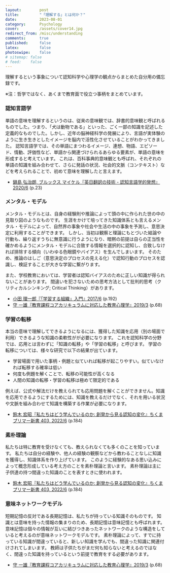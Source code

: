 ```yaml
---
layout:        post
title:         "「理解する」とは何か？"
date:          2023-08-01
category:      Psychology
cover:         /assets/cover14.jpg
redirect_from: /misc/understanding
comments:      true
published:     false
latex:         false
photoswipe:    false
# sitemap: false
# feed:    false
---
```


理解するという事象について認知科学や心理学の観点からまとめた自分用の備忘録です。

※注：哲学ではなく、あくまで教育面で役立つ事柄をまとめています。

### 認知言語学

単語の意味を理解するというのは、従来の意味観では、辞書的意味観と呼ばれるものでした。つまり、「犬は動物である」といった、ごく一部の知識を記述した定義的なものでした。しかし、近年の脳神経科学の発展により、言語が実体験のように生き生きとしたイメージを脳内で活性化させていることがわかってきました。
認知言語学では、その単語にまつわるイメージ、連想、物語、エピソード、情動、評価性など、単語から関連づけられるあらゆる要素が、単語の意味を形成すると考えています。
これは、百科事典的意味観とも呼ばれ、それぞれの単語の知識を組み合わせて、さらに発話の状況、社会的文脈（コンテキスト）などを考えられることで、初めて意味を理解したと言えます。

- [鍋島 弘治朗, ブルックス マイケル『英日翻訳の技術 - 認知言語学的発想』2020/6](https://amzn.to/3LqnewK) (p.23)

### メンタル・モデル

メンタル・モデルとは、自身の経験則や推論によって頭の中に作られた世の中の見取り図のようなものです。
生涯をかけて培ってきた知識体系とも言えるメンタル・モデルによって、自然界の事象や社会や生活の中の事象を予測し、意思決定に利用することができます。
しかし、当初は観察と理論にもとづいた結論や行動も、繰り返すうちに無意識に行うようになり、暗黙の前提は自らの正当性を確かめるようにメンタル・モデルに合致する情報を選択的に認知し、合致しなければ排除する傾向（いわゆる色眼鏡やバイアス）を生んでしまいます。
そのため、推論のはしご（意思決定のプロセスの見える化）で認知行動のプロセスを認識し、検証することが大きな学習に繋がります。

また、学校教育においては、学習者は認知バイアスのために正しい知識が得られないことがあります。
間違いを犯さないための思考方法として批判的思考（クリティカルシンキング; Critical Thinking）があります。

- [小田 理一郎『「学習する組織」入門』2017/6](https://amzn.to/3t45IYL) (p.192)
- [守 一雄『教育課程コアカリキュラムに対応した教育心理学』2019/3](https://amzn.to/3rgb3f4) (p.68)

### 学習の転移

本当の意味で理解してできるようになるには、獲得した知識を応用（別の場面で利用）できるような知識の柔軟性がが必要になります。
これを認知科学の分野では、応用とは言わずに「知識の転移」や「学習の転移」と呼びます。
学習の転移については、様々な研究で以下の結果が出ています。

- 学習場面で用いた事柄・例題と似ていれば転移が起こりやすい。似ていなければ転移する確率は低い
- 何度も例題を解くことで、転移の可能性が高くなる
- 人間の知識の転移・学習の転移は極めて限定的である

例えば、公式や解法だけを教えられても応用問題を解くことができません。知識を応用できるようにするためには、知識を教えるだけでなく、それを用いる状況や文脈を組み合わせて知識を構築する作業が必要になります。

- [鈴木 宏昭『私たちはどう学んでいるのか: 創発から見る認知の変化』ちくまプリマー新書 403, 2022/6](https://amzn.to/46bSeZm) (p.184)

### 素朴理論

私たちは特に教育を受けなくても、教えられなくても多くのことを知っています。
私たちは自分の経験や、他人の経験の観察などから教わることなしに知識を獲得し、知識体系を作り上げています。
このように経験的なある思い込みによって概念形成している考え方のことを素朴理論と言います。
素朴理論は主に子供達の持つ間違った知識のことを表すときに使われます。

- [鈴木 宏昭『私たちはどう学んでいるのか: 創発から見る認知の変化』ちくまプリマー新書 403, 2022/6](https://amzn.to/46bSeZm) (p.184)

### 意味ネットワークモデル

短期記憶の反対である長期記憶は、私たちが持っている知識そのものです。
知識とは意味を持った情報の集まりのため、長期記憶は意味記憶とも呼ばれます。
意味記憶は個々の情報が互いに結びつきあったネットワークのような構造をしていると考えるのが意味ネットワークモデルです。
素朴理論によって、すでに持っている知識が間違っていると、新しい知識を学んでも、間違った知識に関連付けされてしまいます。
教師は子供たちがまだ何も知らないと考えるのではなく、間違った知識を持っているという前提で教育をする必要があります。

- [守 一雄『教育課程コアカリキュラムに対応した教育心理学』2019/3](https://amzn.to/3rgb3f4) (p.68)








